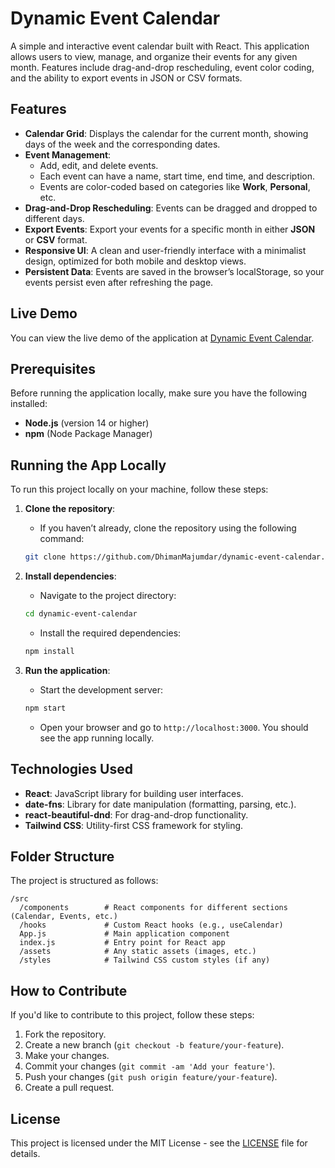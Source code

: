 
# Dynamic Event Calendar

A simple and interactive event calendar built with React. This application allows users to view, manage, and organize their events for any given month. Features include drag-and-drop rescheduling, event color coding, and the ability to export events in JSON or CSV formats.

## Features

- **Calendar Grid**: Displays the calendar for the current month, showing days of the week and the corresponding dates.
- **Event Management**:
  - Add, edit, and delete events.
  - Each event can have a name, start time, end time, and description.
  - Events are color-coded based on categories like **Work**, **Personal**, etc.
- **Drag-and-Drop Rescheduling**: Events can be dragged and dropped to different days.
- **Export Events**: Export your events for a specific month in either **JSON** or **CSV** format.
- **Responsive UI**: A clean and user-friendly interface with a minimalist design, optimized for both mobile and desktop views.
- **Persistent Data**: Events are saved in the browser’s localStorage, so your events persist even after refreshing the page.

## Live Demo

You can view the live demo of the application at [Dynamic Event Calendar](https://dhiman-dynamic-event-calendar.netlify.app/).

## Prerequisites

Before running the application locally, make sure you have the following installed:
- **Node.js** (version 14 or higher)
- **npm** (Node Package Manager)

## Running the App Locally

To run this project locally on your machine, follow these steps:

1. **Clone the repository**:
   - If you haven’t already, clone the repository using the following command:
   ```bash
   git clone https://github.com/DhimanMajumdar/dynamic-event-calendar.git
   ```
   
2. **Install dependencies**:
   - Navigate to the project directory:
   ```bash
   cd dynamic-event-calendar
   ```
   - Install the required dependencies:
   ```bash
   npm install
   ```

3. **Run the application**:
   - Start the development server:
   ```bash
   npm start
   ```
   - Open your browser and go to `http://localhost:3000`. You should see the app running locally.

## Technologies Used

- **React**: JavaScript library for building user interfaces.
- **date-fns**: Library for date manipulation (formatting, parsing, etc.).
- **react-beautiful-dnd**: For drag-and-drop functionality.
- **Tailwind CSS**: Utility-first CSS framework for styling.

## Folder Structure

The project is structured as follows:

```
/src
  /components        # React components for different sections (Calendar, Events, etc.)
  /hooks             # Custom React hooks (e.g., useCalendar)
  App.js             # Main application component
  index.js           # Entry point for React app
  /assets            # Any static assets (images, etc.)
  /styles            # Tailwind CSS custom styles (if any)
```
## How to Contribute

If you'd like to contribute to this project, follow these steps:
1. Fork the repository.
2. Create a new branch (`git checkout -b feature/your-feature`).
3. Make your changes.
4. Commit your changes (`git commit -am 'Add your feature'`).
5. Push your changes (`git push origin feature/your-feature`).
6. Create a pull request.

## License

This project is licensed under the MIT License - see the [LICENSE](LICENSE) file for details.
